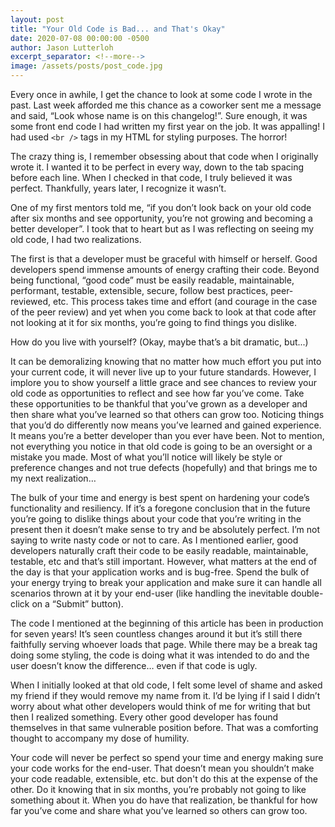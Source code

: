 ```yaml
---
layout: post
title: "Your Old Code is Bad... and That's Okay"
date: 2020-07-08 00:00:00 -0500
author: Jason Lutterloh
excerpt_separator: <!--more-->
image: /assets/posts/post_code.jpg
---
```


Every once in awhile, I get the chance to look at some code I wrote in the past. Last week afforded me this chance as a coworker sent me a message and said, “Look whose name is on this changelog!”. Sure enough, it was some front end code I had written my first year on the job. It was appalling! I had used `<br />` tags in my HTML for styling purposes. The horror!

The crazy thing is, I remember obsessing about that code when I originally wrote it. I wanted it to be perfect in every way, down to the tab spacing before each line. When I checked in that code, I truly believed it was perfect. Thankfully, years later, I recognize it wasn’t.

One of my first mentors told me, “if you don’t look back on your old code after six months and see opportunity, you’re not growing and becoming a better developer”. I took that to heart but as I was reflecting on seeing my old code, I had two realizations.

The first is that a developer must be graceful with himself or herself. Good developers spend immense amounts of energy crafting their code. Beyond being functional, “good code” must be easily readable, maintainable, performant, testable, extensible, secure, follow best practices, peer-reviewed, etc. This process takes time and effort (and courage in the case of the peer review) and yet when you come back to look at that code after not looking at it for six months, you’re going to find things you dislike.

How do you live with yourself? (Okay, maybe that’s a bit dramatic, but...)

It can be demoralizing knowing that no matter how much effort you put into your current code, it will never live up to your future standards. However, I implore you to show yourself a little grace and see chances to review your old code as opportunities to reflect and see how far you’ve come. Take these opportunities to be thankful that you’ve grown as a developer and then share what you’ve learned so that others can grow too. Noticing things that you’d do differently now means you’ve learned and gained experience. It means you’re a better developer than you ever have been. Not to mention, not everything you notice in that old code is going to be an oversight or a mistake you made. Most of what you’ll notice will likely be style or preference changes and not true defects (hopefully) and that brings me to my next realization…

The bulk of your time and energy is best spent on hardening your code’s functionality and resiliency. If it’s a foregone conclusion that in the future you’re going to dislike things about your code that you’re writing in the present then it doesn’t make sense to try and be absolutely perfect. I’m not saying to write nasty code or not to care. As I mentioned earlier, good developers naturally craft their code to be easily readable, maintainable, testable, etc and that’s still important. However, what matters at the end of the day is that your application works and is bug-free. Spend the bulk of your energy trying to break your application and make sure it can handle all scenarios thrown at it by your end-user (like handling the inevitable double-click on a “Submit” button).

The code I mentioned at the beginning of this article has been in production for seven years! It’s seen countless changes around it but it’s still there faithfully serving whoever loads that page. While there may be a break tag doing some styling, the code is doing what it was intended to do and the user doesn’t know the difference… even if that code is ugly.

When I initially looked at that old code, I felt some level of shame and asked my friend if they would remove my name from it. I’d be lying if I said I didn’t worry about what other developers would think of me for writing that but then I realized something. Every other good developer has found themselves in that same vulnerable position before. That was a comforting thought to accompany my dose of humility.

Your code will never be perfect so spend your time and energy making sure your code works for the end-user. That doesn’t mean you shouldn’t make your code readable, extensible, etc. but don't do this at the expense of the other. Do it knowing that in six months, you’re probably not going to like something about it. When you do have that realization, be thankful for how far you’ve come and share what you’ve learned so others can grow too.
